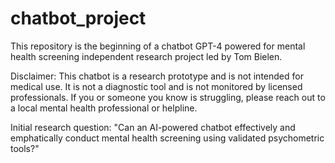 # chatbot_project
This repository is the beginning of a chatbot GPT-4 powered for mental health screening independent research project led by Tom Bielen.

Disclaimer: This chatbot is a research prototype and is not intended for medical use. It is not a diagnostic tool and is not monitored by licensed professionals. If you or someone you know is struggling, please reach out to a local mental health professional or helpline.

Initial research question: "Can an AI-powered chatbot effectively and emphatically conduct mental health screening using validated psychometric tools?"
